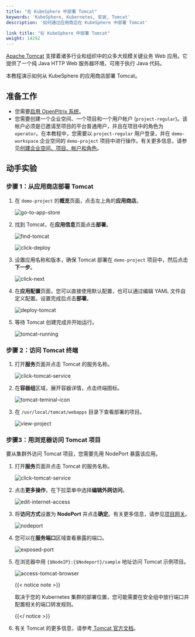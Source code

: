 ```yaml
---
title: "在 KubeSphere 中部署 Tomcat"
keywords: 'KubeSphere, Kubernetes, 安装, Tomcat'
description: '如何通过应用商店在 KubeSphere 中部署 Tomcat'

link title: "在 KubeSphere 中部署 Tomcat"
weight: 14292
---
```

[Apache Tomcat](https://tomcat.apache.org/index.html) 支撑着诸多行业和组织中的众多大规模关键业务 Web 应用。它提供了一个纯 Java HTTP Web 服务器环境，可用于执行 Java 代码。

本教程演示如何从 KubeSphere 的应用商店部署 Tomcat。

## 准备工作

- 您需要[启用 OpenPitrix 系统](../../../pluggable-components/app-store/)。
- 您需要创建一个企业空间、一个项目和一个用户帐户 (`project-regular`)。该帐户必须是已邀请至项目的平台普通用户，并且在项目中的角色为 `operator`。在本教程中，您需要以 `project-regular` 用户登录，并在 `demo-workspace` 企业空间的 `demo-project` 项目中进行操作。有关更多信息，请参见[创建企业空间、项目、帐户和角色](../../../quick-start/create-workspace-and-project/)。

## 动手实验

### 步骤 1：从应用商店部署 Tomcat

1. 在 `demo-project` 的**概览**页面，点击左上角的**应用商店**。

   ![go-to-app-store](/images/docs/zh-cn/appstore/built-in-apps/tomcat-app/tomcat-app01.jpg)

2. 找到 Tomcat，在**应用信息**页面点击**部署**。

   ![find-tomcat](/images/docs/zh-cn/appstore/built-in-apps/tomcat-app/find-tomcat.jpg)

   ![click-deploy](/images/docs/zh-cn/appstore/built-in-apps/tomcat-app/click-deploy.jpg)

3. 设置应用名称和版本，确保 Tomcat 部署在 `demo-project` 项目中，然后点击**下一步**。

   ![click-next](/images/docs/zh-cn/appstore/built-in-apps/tomcat-app/click-next.jpg)

4. 在**应用配置**页面，您可以直接使用默认配置，也可以通过编辑 YAML 文件自定义配置。设置完成后点击**部署**。

   ![deploy-tomcat](/images/docs/zh-cn/appstore/built-in-apps/tomcat-app/deploy-tomcat.jpg)

5. 等待 Tomcat 创建完成并开始运行。

   ![tomcat-running](/images/docs/zh-cn/appstore/built-in-apps/tomcat-app/tomcat-running.jpg)

### 步骤 2：访问 Tomcat 终端

1. 打开**服务**页面并点击 Tomcat 的服务名称。

   ![click-tomcat-service](/images/docs/zh-cn/appstore/built-in-apps/tomcat-app/click-tomcat-service.jpg)

2. 在**容器组**区域，展开容器详情，点击终端图标。

   ![tomcat-teminal-icon](/images/docs/zh-cn/appstore/built-in-apps/tomcat-app/tomcat-teminal-icon.jpg)

3. 在 `/usr/local/tomcat/webapps` 目录下查看部署的项目。

   ![view-project](/images/docs/zh-cn/appstore/built-in-apps/tomcat-app/view-project.jpg)

### 步骤3：用浏览器访问 Tomcat 项目

要从集群外访问 Tomcat 项目，您需要先用 NodePort 暴露该应用。

1. 打开**服务**页面并点击 Tomcat 的服务名称。

   ![click-tomcat-service](/images/docs/zh-cn/appstore/built-in-apps/tomcat-app/click-tomcat-service.jpg)

2. 点击**更多操作**，在下拉菜单中选择**编辑外网访问**。

   ![edit-internet-access](/images/docs/zh-cn/appstore/built-in-apps/tomcat-app/edit-internet-access.jpg)

3. 将**访问方式**设置为 **NodePort** 并点击**确定**。有关更多信息，请参见[项目网关](../../../project-administration/project-gateway/)。

   ![nodeport](/images/docs/zh-cn/appstore/built-in-apps/tomcat-app/nodeport.jpg)

4. 您可以在**服务端口**区域查看暴露的端口。

   ![exposed-port](/images/docs/zh-cn/appstore/built-in-apps/tomcat-app/exposed-port.jpg)

5. 在浏览器中用 `{$NodeIP}:{$Nodeport}/sample` 地址访问 Tomcat 示例项目。

   ![access-tomcat-browser](/images/docs/zh-cn/appstore/built-in-apps/tomcat-app/access-tomcat-browser.jpg)

   {{< notice note >}}

   取决于您的 Kubernetes 集群的部署位置，您可能需要在安全组中放行端口并配置相关的端口转发规则。

   {{</ notice >}} 

6. 有关 Tomcat 的更多信息，请参考[ Tomcat 官方文档](https://tomcat.apache.org/index.html)。

